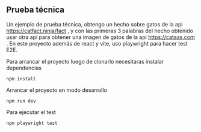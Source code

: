## Prueba técnica
Un ejemplo de prueba técnica, obtengo un hecho sobre gatos de la api https://catfact.ninja/fact , y con las primeras 3 palabras del hecho obtenido usar otra api para obtener una imagen de gatos de la api https://cataas.com .
En este proyecto además de react y vite, uso playwright para hacer test E2E.

Para arrancar el proyecto luego de clonarlo necesitaras instalar dependencias
```node
npm install
```

Arrancar el proyecto en modo desarrollo
```node
npm run dev
```

Para ejecutar el test
```node
npm playwright test
```
